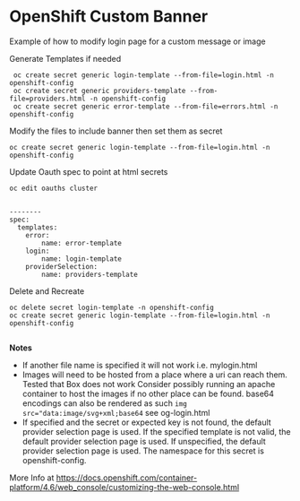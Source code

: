 # OpenShift Custom Banner

Example of how to modify login page for a custom message or image

Generate Templates if needed
```
 oc create secret generic login-template --from-file=login.html -n openshift-config
 oc create secret generic providers-template --from-file=providers.html -n openshift-config
 oc create secret generic error-template --from-file=errors.html -n openshift-config

```
Modify the files to include banner then set them as secret

```
oc create secret generic login-template --from-file=login.html -n openshift-config
```

Update Oauth spec to point at html secrets

```
oc edit oauths cluster


-------- 
spec:
  templates:
    error:
        name: error-template
    login:
        name: login-template
    providerSelection:
        name: providers-template
```



Delete and Recreate
```
oc delete secret login-template -n openshift-config
oc create secret generic login-template --from-file=login.html -n openshift-config


```


**Notes**

-    If another file name is specified it will not work i.e.  mylogin.html
-    Images will need to be hosted from a place where a uri can reach them. Tested that Box does not work
     Consider possibly running an apache container to host the images if no other place can be found.
     base64 encodings can also be rendered as such `img src="data:image/svg+xml;base64`  see og-login.html
-    If specified and the secret or expected key is
     not found, the default provider selection page is used. If the specified
     template is not valid, the default provider selection page is used. If
     unspecified, the default provider selection page is used. The namespace for
     this secret is openshift-config.

More Info at 
https://docs.openshift.com/container-platform/4.6/web_console/customizing-the-web-console.html




